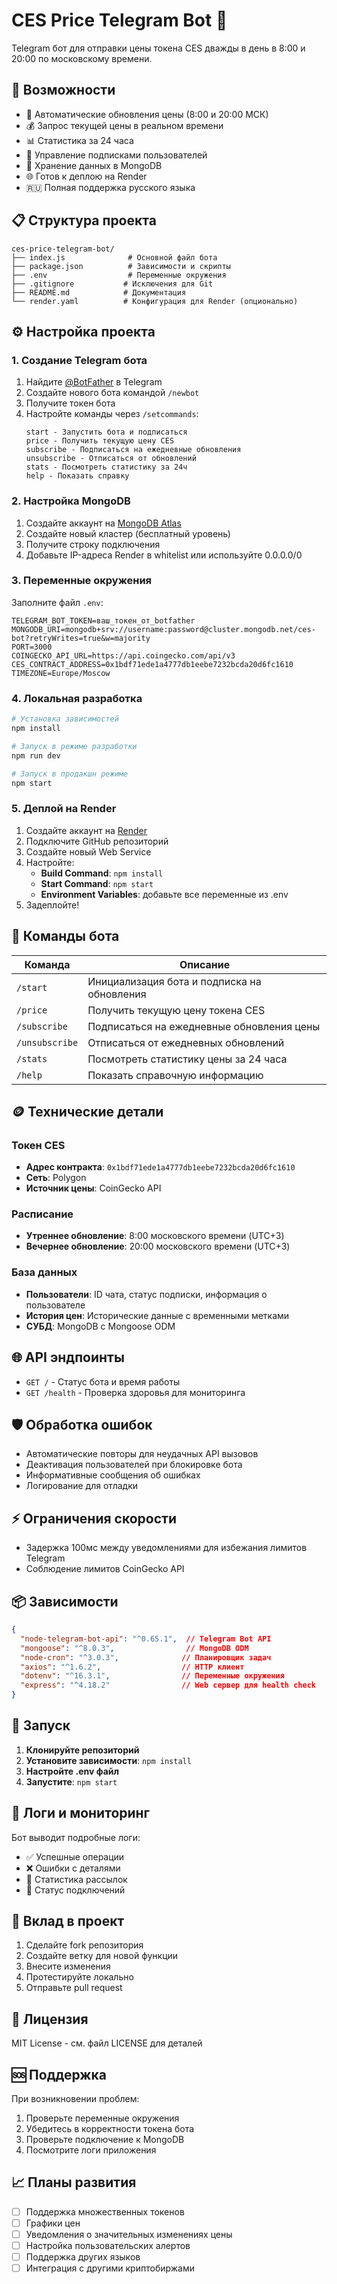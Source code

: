 # CES Price Telegram Bot 🤖

Telegram бот для отправки цены токена CES дважды в день в 8:00 и 20:00 по московскому времени.

## 🚀 Возможности

- 📅 Автоматические обновления цены (8:00 и 20:00 МСК)
- 💰 Запрос текущей цены в реальном времени
- 📊 Статистика за 24 часа
- 👥 Управление подписками пользователей
- 💾 Хранение данных в MongoDB
- 🌐 Готов к деплою на Render
- 🇷🇺 Полная поддержка русского языка

## 📋 Структура проекта

```
ces-price-telegram-bot/
├── index.js              # Основной файл бота
├── package.json          # Зависимости и скрипты
├── .env                  # Переменные окружения
├── .gitignore           # Исключения для Git
├── README.md            # Документация
└── render.yaml          # Конфигурация для Render (опционально)
```

## ⚙️ Настройка проекта

### 1. Создание Telegram бота

1. Найдите [@BotFather](https://t.me/BotFather) в Telegram
2. Создайте нового бота командой `/newbot`
3. Получите токен бота
4. Настройте команды через `/setcommands`:
   ```
   start - Запустить бота и подписаться
   price - Получить текущую цену CES
   subscribe - Подписаться на ежедневные обновления
   unsubscribe - Отписаться от обновлений
   stats - Посмотреть статистику за 24ч
   help - Показать справку
   ```

### 2. Настройка MongoDB

1. Создайте аккаунт на [MongoDB Atlas](https://www.mongodb.com/atlas)
2. Создайте новый кластер (бесплатный уровень)
3. Получите строку подключения
4. Добавьте IP-адреса Render в whitelist или используйте 0.0.0.0/0

### 3. Переменные окружения

Заполните файл `.env`:

```env
TELEGRAM_BOT_TOKEN=ваш_токен_от_botfather
MONGODB_URI=mongodb+srv://username:password@cluster.mongodb.net/ces-bot?retryWrites=true&w=majority
PORT=3000
COINGECKO_API_URL=https://api.coingecko.com/api/v3
CES_CONTRACT_ADDRESS=0x1bdf71ede1a4777db1eebe7232bcda20d6fc1610
TIMEZONE=Europe/Moscow
```

### 4. Локальная разработка

```bash
# Установка зависимостей
npm install

# Запуск в режиме разработки
npm run dev

# Запуск в продакшн режиме
npm start
```

### 5. Деплой на Render

1. Создайте аккаунт на [Render](https://render.com)
2. Подключите GitHub репозиторий
3. Создайте новый Web Service
4. Настройте:
   - **Build Command**: `npm install`
   - **Start Command**: `npm start`
   - **Environment Variables**: добавьте все переменные из .env
5. Задеплойте!

## 🤖 Команды бота

| Команда | Описание |
|---------|----------|
| `/start` | Инициализация бота и подписка на обновления |
| `/price` | Получить текущую цену токена CES |
| `/subscribe` | Подписаться на ежедневные обновления цены |
| `/unsubscribe` | Отписаться от ежедневных обновлений |
| `/stats` | Посмотреть статистику цены за 24 часа |
| `/help` | Показать справочную информацию |

## 🪙 Технические детали

### Токен CES
- **Адрес контракта**: `0x1bdf71ede1a4777db1eebe7232bcda20d6fc1610`
- **Сеть**: Polygon
- **Источник цены**: CoinGecko API

### Расписание
- **Утреннее обновление**: 8:00 московского времени (UTC+3)
- **Вечернее обновление**: 20:00 московского времени (UTC+3)

### База данных
- **Пользователи**: ID чата, статус подписки, информация о пользователе
- **История цен**: Исторические данные с временными метками
- **СУБД**: MongoDB с Mongoose ODM

## 🌐 API эндпоинты

- `GET /` - Статус бота и время работы
- `GET /health` - Проверка здоровья для мониторинга

## 🛡️ Обработка ошибок

- Автоматические повторы для неудачных API вызовов
- Деактивация пользователей при блокировке бота
- Информативные сообщения об ошибках
- Логирование для отладки

## ⚡ Ограничения скорости

- Задержка 100мс между уведомлениями для избежания лимитов Telegram
- Соблюдение лимитов CoinGecko API

## 📦 Зависимости

```json
{
  "node-telegram-bot-api": "^0.65.1",  // Telegram Bot API
  "mongoose": "^8.0.3",                // MongoDB ODM
  "node-cron": "^3.0.3",              // Планировщик задач
  "axios": "^1.6.2",                  // HTTP клиент
  "dotenv": "^16.3.1",                // Переменные окружения
  "express": "^4.18.2"                // Web сервер для health check
}
```

## 🚀 Запуск

1. **Клонируйте репозиторий**
2. **Установите зависимости**: `npm install`
3. **Настройте .env файл**
4. **Запустите**: `npm start`

## 📝 Логи и мониторинг

Бот выводит подробные логи:
- ✅ Успешные операции
- ❌ Ошибки с деталями
- 📢 Статистика рассылок
- 🔄 Статус подключений

## 🤝 Вклад в проект

1. Сделайте fork репозитория
2. Создайте ветку для новой функции
3. Внесите изменения
4. Протестируйте локально
5. Отправьте pull request

## 📄 Лицензия

MIT License - см. файл LICENSE для деталей

## 🆘 Поддержка

При возникновении проблем:
1. Проверьте переменные окружения
2. Убедитесь в корректности токена бота
3. Проверьте подключение к MongoDB
4. Посмотрите логи приложения

## 📈 Планы развития

- [ ] Поддержка множественных токенов
- [ ] Графики цен
- [ ] Уведомления о значительных изменениях цены
- [ ] Настройка пользовательских алертов
- [ ] Поддержка других языков
- [ ] Интеграция с другими криптобиржами